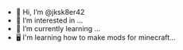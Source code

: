 - 👋 Hi, I’m @jksk8er42
- 👀 I’m interested in ...
- 🌱 I’m currently learning ...
- 🖥️ I'm learning how to make mods for minecraft...

<!---
jksk8er42/jksk8er42 is a ✨ special ✨ repository because its `README.md` (this file) appears on your GitHub profile.
You can click the Preview link to take a look at your changes.
--->
